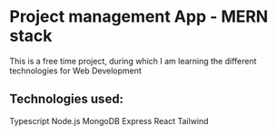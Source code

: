 # Project management App - MERN stack

This is a free time project, during which I am learning the different technologies for Web Development

## Technologies used:
Typescript
Node.js
MongoDB
Express
React
Tailwind